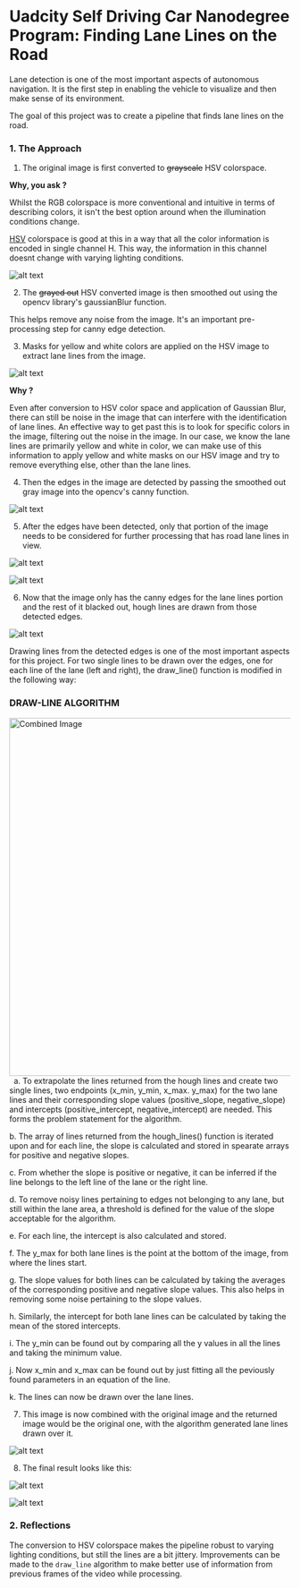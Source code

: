 # **Uadcity Self Driving Car Nanodegree Program: Finding Lane Lines on the Road** 

Lane detection is one of the most important aspects of autonomous navigation. It is the first step in enabling the vehicle to visualize and then make sense of its environment.

The goal of this project was to create a pipeline that finds lane lines on the road.

[//]: # (Image References)

### 1. The Approach

1. The original image is first converted to ~~grayscale~~ HSV colorspace.

**Why, you ask ?**

Whilst the RGB colorspace is more conventional and intuitive in terms of describing colors, it isn't the best option around when the illumination conditions change.

[HSV](https://msdn.microsoft.com/en-us/library/windows/desktop/dd372106(v=vs.85).aspx) colorspace is good at this in a way that all the color information is encoded in single channel H. This way, the information in this channel doesnt change with varying lighting conditions.

[image1]: ./screenshots/Selection_023.png "Conversion to HSV color space"  
![alt text][image1]

2. The ~~grayed out~~ HSV converted image is then smoothed out using the opencv library's gaussianBlur function.

This helps remove any noise from the image. It's an important pre-processing step for canny edge detection.

3. Masks for yellow and white colors are applied on the HSV image to extract lane lines from the image.

[image2]: ./screenshots/Selection_024.png "Yellow and White masking"  
![alt text][image2]

**Why ?**

Even after conversion to HSV color space and application of Gaussian Blur, there can still be noise in the image that can interfere with the identification of lane lines. An effective way to get past this is to look for specific colors in the image, filtering out the noise in the image.
In our case, we know the lane lines are primarily yellow and white in color, we can make use of this information to apply yellow and white masks on our HSV image and try to remove everything else, other than the lane lines.

4. Then the edges in the image are detected by passing the smoothed out gray image into the opencv's canny function. 

[image3]: ./screenshots/Selection_025.png "Canny Edge Detection"  
![alt text][image3]

5. After the edges have been detected, only that portion of the image needs to be considered for further processing that has road lane lines in view.

[image4]: ./screenshots/polygon.png "Polygon shape to take the portion from the image having lane lines"
![alt text][image4] 

[image5]: ./screenshots/Selection_026.png "Region of interest" 
![alt text][image5] 

6. Now that the image only has the canny edges for the lane lines portion and the rest of it blacked out, hough lines are drawn from those detected edges.

[image6]: ./screenshots/Selection_027.png "Hough lines drawn for the lane lines"
![alt text][image6]

Drawing lines from the detected edges is one of the most important aspects for this project. For two single lines to be drawn over the edges, one for each line of the lane (left and right), the draw_line() function is modified in the following way:

  ### DRAW-LINE ALGORITHM

<img src="screenshots/algorithm.jpg" width="640" alt="Combined Image" />
  
 a. To extrapolate the lines returned from the hough lines and create two single lines, two endpoints (x_min, y_min, x_max. y_max) for the two lane lines and their corresponding  slope values (positive_slope, negative_slope) and intercepts (positive_intercept, negative_intercept) are needed. This forms the problem statement for the algorithm.
  
  b. The array of lines returned from the hough_lines() function is iterated upon and for each line, the slope is calculated and stored in spearate arrays for positive and negative slopes.
  
  c. From whether the slope is positive or negative, it can be inferred if the line belongs to the left line of the lane or the right line.
  
  d. To remove noisy lines pertaining to edges not belonging to any lane, but still within the lane area, a threshold is defined for the value of the slope acceptable for the algorithm.
  
  e. For each line, the intercept is also calculated and stored.
  
  f. The y_max for both lane lines is the point at the bottom of the image, from where the lines start.
  
  g. The slope values for both lines can be calculated by taking the averages of the corresponding positive and negative slope values. This also helps in removing some noise pertaining to the slope values.
  
  h. Similarly, the intercept for both lane lines can be calculated by taking the mean of the stored intercepts.
  
  i. The y_min can be found out by comparing all the y values in all the lines and taking the minimum value.
  
  j. Now x_min and x_max can be found out by just fitting all the peviously found parameters in an equation of the line.
  
  k. The lines can now be drawn over the lane lines.


7. This image is now combined with the original image and the returned image would be the original one, with the algorithm generated lane lines drawn over it.

[image7]: ./screenshots/Selection_028.png "Hough lines drawn on original image"
![alt text][image7]


8. The final result looks like this:

[image9]: ./screenshots/normal.gif "Test Video"
![alt text][image9]

[image8]: ./screenshots/challenge_hsv.gif "Challenge Video"
![alt text][image8]

### 2. Reflections

The conversion to HSV colorspace makes the pipeline robust to varying lighting conditions, but still the lines are a bit jittery. Improvements can be made to the `draw_line` algorithm to make better use of information from previous frames of the video while processing.

